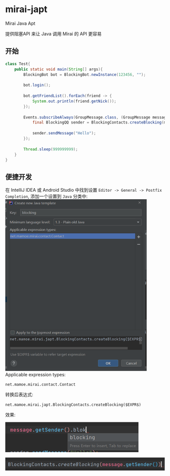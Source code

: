 
# mirai-japt

Mirai Java Apt  

提供阻塞API 来让 Java 调用 Mirai 的 API 更容易

## 开始

```java
class Test{
    public static void main(String[] args){
        BlockingBot bot = BlockingBot.newInstance(123456, "");
        
        bot.login();
        
        bot.getFriendList().forEach(friend -> {
            System.out.println(friend.getNick());
        });
        
        Events.subscribeAlways(GroupMessage.class, (GroupMessage message) -> {
            final BlockingQQ sender = BlockingContacts.createBlocking(message.getSender());
        
            sender.sendMessage("Hello");
        });
        
        Thread.sleep(999999999);
    }
}
```

## 便捷开发

在 IntelliJ IDEA 或 Android Studio 中找到设置 `Editor -> General -> Postfix Completion`, 添加一个设置到 `Java` 分类中:  
![](.README_images/ce3034e3.png)  
Applicable expression types:
```
net.mamoe.mirai.contact.Contact
```
转换后表达式:
```
net.mamoe.mirai.japt.BlockingContacts.createBlocking($EXPR$)
```

效果:

![4SY8BC@J4ZKQM7OZ_~BC1I_1](.README_images/4SY8BC%40J4ZKQM%5D7OZ_~BC1I_1.png)

![722WEHTTXD6XFFH43](.README_images/722W%28E%24HTTX%7BD6XFFH%5D%5D%2443.png)

